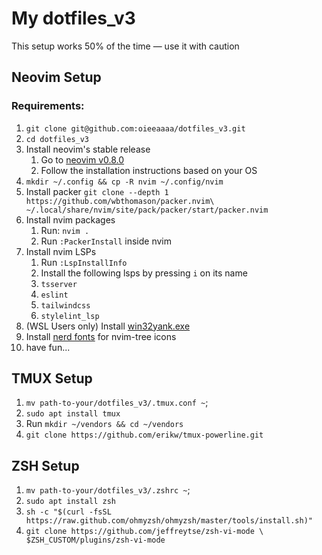 # My dotfiles_v3
This setup works 50% of the time — use it with caution

## Neovim Setup

### Requirements:

1. `git clone git@github.com:oieeaaaa/dotfiles_v3.git`
1. `cd dotfiles_v3`
1. Install neovim's stable release
    1. Go to [neovim v0.8.0](https://github.com/neovim/neovim/releases/tag/v0.8.0)
    2. Follow the installation instructions based on your OS
1. `mkdir ~/.config && cp -R nvim ~/.config/nvim`
1. Install packer `git clone --depth 1 https://github.com/wbthomason/packer.nvim\
 ~/.local/share/nvim/site/pack/packer/start/packer.nvim`
1. Install nvim packages
    1. Run: `nvim .`
    2. Run `:PackerInstall` inside nvim
1. Install nvim LSPs
    1. Run `:LspInstallInfo`
    2. Install the following lsps by pressing `i` on its name
      1. `tsserver`
      2. `eslint`
      3. `tailwindcss`
      4. `stylelint_lsp`
1. (WSL Users only) Install [win32yank.exe](https://github.com/neovim/neovim/wiki/FAQ#how-to-use-the-windows-clipboard-from-wsl)
1. Install [nerd fonts](https://www.nerdfonts.com/font-downloads) for nvim-tree icons
1. have fun...

## TMUX Setup

1. `mv path-to-your/dotfiles_v3/.tmux.conf ~`;
1. `sudo apt install tmux`
1. Run `mkdir ~/vendors && cd ~/vendors`
1. `git clone https://github.com/erikw/tmux-powerline.git`

## ZSH Setup

1. `mv path-to-your/dotfiles_v3/.zshrc ~`;
1. `sudo apt install zsh`
1. `sh -c "$(curl -fsSL https://raw.github.com/ohmyzsh/ohmyzsh/master/tools/install.sh)"`
1. `git clone https://github.com/jeffreytse/zsh-vi-mode \
  $ZSH_CUSTOM/plugins/zsh-vi-mode`
